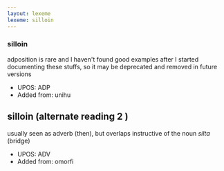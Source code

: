 ```yaml
---
layout: lexeme
lexeme: silloin
---
```


###  silloin

adposition is rare and I haven't found good examples after I started documenting these stuffs, so it may be deprecated and removed in future versions
* UPOS:  ADP
* Added from:  unihu


## silloin (alternate reading 2 )

usually seen as adverb (then), but overlaps instructive of the noun *silta* (bridge)
* UPOS:  ADV
* Added from:  omorfi

